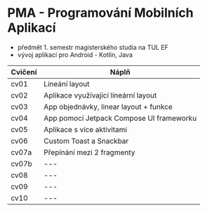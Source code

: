 # PMA - Programování Mobilních Aplikací
- předmět 1. semestr magisterského studia na TUL EF
- vývoj aplikací pro Android - Kotlin, Java

| Cvičení | Náplň |
| --- | --- |
| cv01 | Lineání layout |
| cv02 | Aplikace využívající lineární layout |
| cv03 | App objednávky, linear layout + funkce |
| cv04 | App pomocí Jetpack Compose UI frameworku |
| cv05 | Aplikace s více aktivitami |
| cv06 | Custom Toast a Snackbar |
| cv07a | Přepínání mezi 2 fragmenty |
| cv07b | --- |
| cv08 | --- |
| cv09 | --- |
| cv10 | --- |
